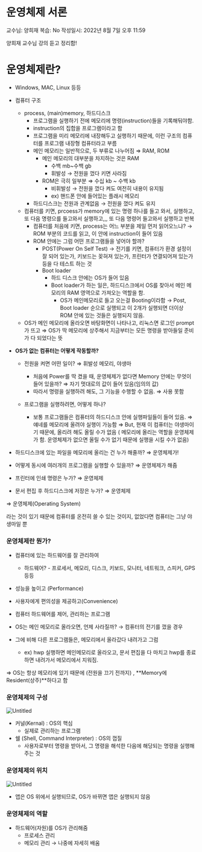 # 운영체제 서론

교수님: 양희재
복습: No
작성일시: 2022년 8월 7일 오후 11:59

양희재 교수님 강의 듣고 정리함!

# 운영체제란?

-   Windows, MAC, Linux 등등
-   컴퓨터 구조
    -   process, (main)memory, 하드디스크
        -   프로그램을 실행하기 전에 메모리에 명령(instruction)들을 기록해둬야함.
        -   instruction의 집합을 프로그램이라고 함
        -   프로그램을 미리 메모리에 내장해두고 실행하기 때문에, 이런 구조의 컴퓨터를 프로그램 내장형 컴퓨터라고 부름
        -   메인 메모리는 일반적으로, 두 부류로 나누어짐 ⇒ RAM, ROM
            -   메인 메모리의 대부분을 차지하는 것은 RAM
                -   수백 mb~수백 gb
                -   휘발성 → 전원을 껐다 키면 사라짐
            -   ROM은 극히 일부분 ⇒ 수십 kb ~ 수백 kb
                -   비휘발성 → 전원을 껐다 켜도 여전히 내용이 유지됨
                -   ex) 핸드폰 안에 들어있는 플래시 메모리
        -   하드디스크는 전원과 관계없음 → 전원을 껐다 켜도 유지
    -   컴퓨터를 키면, prcoess가 memory에 있는 명령 하나를 들고 와서, 실행하고, 또 다음 명령으를 들고와서 실행하고,,, 또 다음 명령어 들고와서 실행하고 반복
        -   컴퓨터를 처음에 키면, process는 어느 부분을 제일 먼저 읽어오느냐? → ROM 부분의 코드를 읽고, 이 안에 instruction이 들어 있음
        -   ROM 안에는 그럼 어떤 프로그램들을 넣어야 할까?
            -   POST(Power On Self Test) → 전기를 키면, 컴퓨터가 환경 설정이 잘 되어 있는가, 키보드는 꽂혀져 있는가, 프린터가 연결되어져 있는가 등을 다 테스트 하는 것
            -   Boot loader
                -   하드 디스크 안에는 OS가 들어 있음
                -   Boot loader가 하는 일은, 하드디스크에서 OS를 찾아서 메인 메모리의 RAM 영역으로 가져오는 역할을 함.
                    -   OS가 메인메모리로 들고 오는걸 Booting이라함
            → Post, Boot loader 순으로 실행되고 이 2개가 실행되면 더이상 ROM 안에 있는 것들은 실행되지 않음.
    -   OS가 메인 메모리에 올라오면 바탕화면이 나타나고, 리눅스면 로그인 prompt가 뜨고
        ⇒ OS가 딱 메모리에 상주해서 지금부터는 모든 명령을 받아들일 준비가 다 되었다는 뜻
-   **OS가 없는 컴퓨터는 어떻게 작동할까?**

    -   전원을 켜면 어떤 일이? ⇒ 휘발성 메모리, 야생마

        -   처음에 Power를 딱 켰을 때, 운영체제가 없다면 Memory 안에는 무엇이 들어 있을까? ⇒ 자기 멋대로의 값이 들어 있음(임의의 값)
        -   따라서 명령을 실행하려 해도, 그 기능을 수행할 수 없음. ⇒ 사용 못함

    -   프로그램을 실행하려면, 어떻게 하나?
        -   보통 프로그램들은 컴퓨터의 하드디스크 안에 실행파일들이 들어 있음.
            ⇒ 얘네를 메모리에 올려야 실행이 가능함
            ⇒ But, 현재 이 컴퓨터는 야생마이기 때문에, 올리려 해도 올릴 수가 없음
            ( 메모리에 올리는 역할을 운영체제가 함. 운영체제가 없으면 올릴 수가 없기 때문에 실행을 시킬 수가 없음)

-   하드디스크에 있는 파일을 메모리에 올리는 건 누가 해줄까? ⇒ 운영체제가!
-   어떻게 동시에 여러개의 프로그램을 실행할 수 있을까? ⇒ 운영체제가 해줌
-   프린터에 인쇄 명령은 누가? ⇒ 운영체제
-   문서 편집 후 하드디스크에 저장은 누가? ⇒ 운영체제

⇒ 운영체제(Operating System)

라는 것이 있기 때문에 컴퓨터를 온전히 쓸 수 있는 것이지, 없었다면 컴퓨터는 그냥 야생마일 뿐

### **운영체제란 뭔가?**

-   컴퓨터에 있는 하드웨어를 잘 관리하여
    -   하드웨어? - 프로세서, 메모리, 디스크, 키보드, 모니터, 네트워크, 스피커, GPS 등등
-   성능을 높이고 (Performance)
-   사용자에게 편의성을 제공하고(Convenience)
-   컴퓨터 하드웨어를 제어, 관리하는 프로그램

-   OS는 메인 메모리로 올라오면, 언제 사라질까? → 컴퓨터의 전기를 껐을 경우
-   그에 비해 다른 프로그램들은, 메모리에서 올라갔다 내려가고 그럼
    -   ex) hwp 실행하면 메인메모리로 올라오고, 문서 편집을 다 마치고 hwp를 종료하면 내려가서 메모리에서 지워짐.

⇒ OS는 항상 메모리에 있기 때문에 (전원을 끄기 전까지) , **Memory에 Resident(상주)**하다고 함

### 운영체제의 구성

![Untitled](%E1%84%8B%E1%85%AE%E1%86%AB%E1%84%8B%E1%85%A7%E1%86%BC%E1%84%8E%E1%85%A6%E1%84%8C%E1%85%A6%20%E1%84%89%E1%85%A5%E1%84%85%E1%85%A9%E1%86%AB%2057dd8a4d374b46d08e091b448ec4f83b/Untitled.png)

-   커널(Kernal) : OS의 핵심
    -   실제로 관리하는 프로그램
-   쉘 (Shell, Command Interpreter) : OS의 껍질
    -   사용자로부터 명령을 받아서, 그 명령을 해석한 다음에 해당되는 명령을 실행해주는 것

### 운영체제의 위치

![Untitled](%E1%84%8B%E1%85%AE%E1%86%AB%E1%84%8B%E1%85%A7%E1%86%BC%E1%84%8E%E1%85%A6%E1%84%8C%E1%85%A6%20%E1%84%89%E1%85%A5%E1%84%85%E1%85%A9%E1%86%AB%2057dd8a4d374b46d08e091b448ec4f83b/Untitled%201.png)

-   앱은 OS 위에서 실행되므로, OS가 바뀌면 앱은 실행되지 않음

### 운영체제의 역할

-   하드웨어(자원)를 OS가 관리해줌
    -   프로세스 관리
    -   메모리 관리
    → 나중에 자세히 배움
